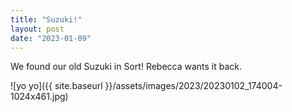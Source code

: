 ```yaml
---
title: "Suzuki!"
layout: post
date: "2023-01-09"
---
```


We found our old Suzuki in Sort! Rebecca wants it back.

![yo yo]({{ site.baseurl }}/assets/images/2023/20230102_174004-1024x461.jpg)
